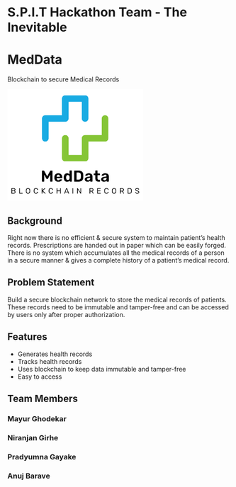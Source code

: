 # S.P.I.T Hackathon Team - The Inevitable
# MedData
Blockchain to secure Medical Records

![Logo](logo.png)

## Background
Right now there is no efficient & secure system to maintain patient’s
health records. Prescriptions are handed out in paper which can be easily forged. There
is no system which accumulates all the medical records of a person in a secure manner
& gives a complete history of a patient’s medical record.

## Problem Statement
Build a secure blockchain network to store the medical records of patients. These
records need to be immutable and tamper-free and can be accessed by users only after
proper authorization.

## Features

- Generates health records
- Tracks health records
- Uses blockchain to keep data immutable and tamper-free
- Easy to access

## Team Members
### Mayur Ghodekar
### Niranjan Girhe
### Pradyumna Gayake
### Anuj Barave

